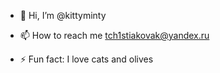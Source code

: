 - 👋 Hi, I’m @kittyminty

- 📫 How to reach me tch1stiakovak@yandex.ru
- ⚡ Fun fact: I love cats and olives

<!---
kittyminty/kittyminty is a ✨ special ✨ repository because its `README.md` (this file) appears on your GitHub profile.
You can click the Preview link to take a look at your changes.
--->
